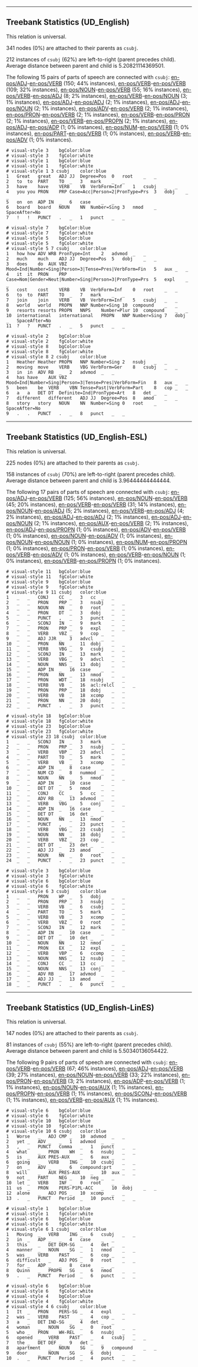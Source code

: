 

--------------------------------------------------------------------------------

## Treebank Statistics (UD_English)

This relation is universal.

341 nodes (0%) are attached to their parents as `csubj`.

212 instances of `csubj` (62%) are left-to-right (parent precedes child).
Average distance between parent and child is 5.20821114369501.

The following 15 pairs of parts of speech are connected with `csubj`: [en-pos/ADJ]()-[en-pos/VERB]() (150; 44% instances), [en-pos/VERB]()-[en-pos/VERB]() (109; 32% instances), [en-pos/NOUN]()-[en-pos/VERB]() (55; 16% instances), [en-pos/VERB]()-[en-pos/ADJ]() (8; 2% instances), [en-pos/VERB]()-[en-pos/NOUN]() (3; 1% instances), [en-pos/ADJ]()-[en-pos/ADJ]() (2; 1% instances), [en-pos/ADJ]()-[en-pos/NOUN]() (2; 1% instances), [en-pos/ADV]()-[en-pos/VERB]() (2; 1% instances), [en-pos/PRON]()-[en-pos/VERB]() (2; 1% instances), [en-pos/VERB]()-[en-pos/PRON]() (2; 1% instances), [en-pos/VERB]()-[en-pos/PROPN]() (2; 1% instances), [en-pos/ADJ]()-[en-pos/ADP]() (1; 0% instances), [en-pos/NUM]()-[en-pos/VERB]() (1; 0% instances), [en-pos/PART]()-[en-pos/VERB]() (1; 0% instances), [en-pos/VERB]()-[en-pos/ADV]() (1; 0% instances).


~~~ conllu
# visual-style 3	bgColor:blue
# visual-style 3	fgColor:white
# visual-style 1	bgColor:blue
# visual-style 1	fgColor:white
# visual-style 1 3 csubj	color:blue
1	Great	great	ADJ	JJ	Degree=Pos	0	root	_	_
2	to	to	PART	TO	_	3	mark	_	_
3	have	have	VERB	VB	VerbForm=Inf	1	csubj	_	_
4	you	you	PRON	PRP	Case=Acc|Person=2|PronType=Prs	3	dobj	_	_
5	on	on	ADP	IN	_	6	case	_	_
6	board	board	NOUN	NN	Number=Sing	3	nmod	_	SpaceAfter=No
7	!	!	PUNCT	.	_	1	punct	_	_

~~~


~~~ conllu
# visual-style 7	bgColor:blue
# visual-style 7	fgColor:white
# visual-style 5	bgColor:blue
# visual-style 5	fgColor:white
# visual-style 5 7 csubj	color:blue
1	how	how	ADV	WRB	PronType=Int	2	advmod	_	_
2	much	much	ADJ	JJ	Degree=Pos	5	dobj	_	_
3	does	do	AUX	VBZ	Mood=Ind|Number=Sing|Person=3|Tense=Pres|VerbForm=Fin	5	aux	_	_
4	it	it	PRON	PRP	Case=Nom|Gender=Neut|Number=Sing|Person=3|PronType=Prs	5	expl	_	_
5	cost	cost	VERB	VB	VerbForm=Inf	0	root	_	_
6	to	to	PART	TO	_	7	mark	_	_
7	join	join	VERB	VB	VerbForm=Inf	5	csubj	_	_
8	world	world	PROPN	NNP	Number=Sing	10	compound	_	_
9	resorts	resorts	PROPN	NNPS	Number=Plur	10	compound	_	_
10	international	international	PROPN	NNP	Number=Sing	7	dobj	_	SpaceAfter=No
11	?	?	PUNCT	.	_	5	punct	_	_

~~~


~~~ conllu
# visual-style 2	bgColor:blue
# visual-style 2	fgColor:white
# visual-style 8	bgColor:blue
# visual-style 8	fgColor:white
# visual-style 8 2 csubj	color:blue
1	Heather	Heather	PROPN	NNP	Number=Sing	2	nsubj	_	_
2	moving	move	VERB	VBG	VerbForm=Ger	8	csubj	_	_
3	in	in	ADV	RB	_	2	advmod	_	_
4	has	have	AUX	VBZ	Mood=Ind|Number=Sing|Person=3|Tense=Pres|VerbForm=Fin	8	aux	_	_
5	been	be	VERB	VBN	Tense=Past|VerbForm=Part	8	cop	_	_
6	a	a	DET	DT	Definite=Ind|PronType=Art	8	det	_	_
7	different	different	ADJ	JJ	Degree=Pos	8	amod	_	_
8	story	story	NOUN	NN	Number=Sing	0	root	_	SpaceAfter=No
9	.	.	PUNCT	.	_	8	punct	_	_

~~~




--------------------------------------------------------------------------------

## Treebank Statistics (UD_English-ESL)

This relation is universal.

225 nodes (0%) are attached to their parents as `csubj`.

158 instances of `csubj` (70%) are left-to-right (parent precedes child).
Average distance between parent and child is 3.96444444444444.

The following 17 pairs of parts of speech are connected with `csubj`: [en-pos/ADJ]()-[en-pos/VERB]() (125; 56% instances), [en-pos/NOUN]()-[en-pos/VERB]() (45; 20% instances), [en-pos/VERB]()-[en-pos/VERB]() (31; 14% instances), [en-pos/NOUN]()-[en-pos/ADJ]() (5; 2% instances), [en-pos/VERB]()-[en-pos/ADJ]() (4; 2% instances), [en-pos/ADJ]()-[en-pos/ADJ]() (2; 1% instances), [en-pos/ADJ]()-[en-pos/NOUN]() (2; 1% instances), [en-pos/AUX]()-[en-pos/VERB]() (2; 1% instances), [en-pos/ADJ]()-[en-pos/PROPN]() (1; 0% instances), [en-pos/ADV]()-[en-pos/VERB]() (1; 0% instances), [en-pos/NOUN]()-[en-pos/ADV]() (1; 0% instances), [en-pos/NOUN]()-[en-pos/NOUN]() (1; 0% instances), [en-pos/NUM]()-[en-pos/PROPN]() (1; 0% instances), [en-pos/PRON]()-[en-pos/VERB]() (1; 0% instances), [en-pos/VERB]()-[en-pos/ADV]() (1; 0% instances), [en-pos/VERB]()-[en-pos/NOUN]() (1; 0% instances), [en-pos/VERB]()-[en-pos/PROPN]() (1; 0% instances).


~~~ conllu
# visual-style 11	bgColor:blue
# visual-style 11	fgColor:white
# visual-style 9	bgColor:blue
# visual-style 9	fgColor:white
# visual-style 9 11 csubj	color:blue
1	_	_	CONJ	CC	_	3	cc	_	_
2	_	_	PRON	PRP	_	3	nsubj	_	_
3	_	_	NOUN	NN	_	0	root	_	_
4	_	_	PRON	DT	_	3	dobj	_	_
5	_	_	PUNCT	,	_	3	punct	_	_
6	_	_	SCONJ	IN	_	9	mark	_	_
7	_	_	PRON	PRP	_	9	expl	_	_
8	_	_	VERB	VBZ	_	9	cop	_	_
9	_	_	ADJ	JJR	_	3	advcl	_	_
10	_	_	PRON	NN	_	11	dobj	_	_
11	_	_	VERB	VBG	_	9	csubj	_	_
12	_	_	SCONJ	IN	_	13	mark	_	_
13	_	_	VERB	VBG	_	9	advcl	_	_
14	_	_	NOUN	NNS	_	13	dobj	_	_
15	_	_	ADP	IN	_	16	case	_	_
16	_	_	PRON	NN	_	13	nmod	_	_
17	_	_	PRON	WDT	_	18	nsubj	_	_
18	_	_	VERB	VB	_	16	acl:relcl	_	_
19	_	_	PRON	PRP	_	18	dobj	_	_
20	_	_	VERB	VB	_	18	xcomp	_	_
21	_	_	PRON	NN	_	20	dobj	_	_
22	_	_	PUNCT	.	_	3	punct	_	_

~~~


~~~ conllu
# visual-style 18	bgColor:blue
# visual-style 18	fgColor:white
# visual-style 23	bgColor:blue
# visual-style 23	fgColor:white
# visual-style 23 18 csubj	color:blue
1	_	_	SCONJ	IN	_	3	mark	_	_
2	_	_	PRON	PRP	_	3	nsubj	_	_
3	_	_	VERB	VBP	_	23	advcl	_	_
4	_	_	PART	TO	_	5	mark	_	_
5	_	_	VERB	VB	_	3	xcomp	_	_
6	_	_	ADP	IN	_	8	case	_	_
7	_	_	NUM	CD	_	8	nummod	_	_
8	_	_	NOUN	NN	_	5	nmod	_	_
9	_	_	ADP	IN	_	10	case	_	_
10	_	_	DET	DT	_	5	nmod	_	_
11	_	_	CONJ	CC	_	5	cc	_	_
12	_	_	ADV	RB	_	13	advmod	_	_
13	_	_	VERB	VBG	_	5	conj	_	_
14	_	_	ADP	IN	_	16	case	_	_
15	_	_	DET	DT	_	16	det	_	_
16	_	_	NOUN	NN	_	13	nmod	_	_
17	_	_	PUNCT	,	_	23	punct	_	_
18	_	_	VERB	VBG	_	23	csubj	_	_
19	_	_	NOUN	NN	_	18	dobj	_	_
20	_	_	VERB	VBZ	_	23	cop	_	_
21	_	_	DET	DT	_	23	det	_	_
22	_	_	ADJ	JJ	_	23	amod	_	_
23	_	_	NOUN	NN	_	0	root	_	_
24	_	_	PUNCT	.	_	23	punct	_	_

~~~


~~~ conllu
# visual-style 3	bgColor:blue
# visual-style 3	fgColor:white
# visual-style 6	bgColor:blue
# visual-style 6	fgColor:white
# visual-style 6 3 csubj	color:blue
1	_	_	PRON	WP	_	5	dobj	_	_
2	_	_	PRON	PRP	_	3	nsubj	_	_
3	_	_	VERB	VB	_	6	csubj	_	_
4	_	_	PART	TO	_	5	mark	_	_
5	_	_	VERB	VB	_	3	xcomp	_	_
6	_	_	VERB	VBZ	_	0	root	_	_
7	_	_	SCONJ	IN	_	12	mark	_	_
8	_	_	ADP	IN	_	10	case	_	_
9	_	_	DET	DT	_	10	det	_	_
10	_	_	NOUN	NN	_	12	nmod	_	_
11	_	_	PRON	EX	_	12	expl	_	_
12	_	_	VERB	VBP	_	6	ccomp	_	_
13	_	_	NOUN	NNS	_	12	nsubj	_	_
14	_	_	CONJ	CC	_	13	cc	_	_
15	_	_	NOUN	NNS	_	13	conj	_	_
16	_	_	ADV	RB	_	17	advmod	_	_
17	_	_	ADJ	JJ	_	13	amod	_	_
18	_	_	PUNCT	.	_	6	punct	_	_

~~~




--------------------------------------------------------------------------------

## Treebank Statistics (UD_English-LinES)

This relation is universal.

147 nodes (0%) are attached to their parents as `csubj`.

81 instances of `csubj` (55%) are left-to-right (parent precedes child).
Average distance between parent and child is 5.50340136054422.

The following 9 pairs of parts of speech are connected with `csubj`: [en-pos/VERB]()-[en-pos/VERB]() (67; 46% instances), [en-pos/ADJ]()-[en-pos/VERB]() (39; 27% instances), [en-pos/NOUN]()-[en-pos/VERB]() (33; 22% instances), [en-pos/PRON]()-[en-pos/VERB]() (3; 2% instances), [en-pos/ADP]()-[en-pos/VERB]() (1; 1% instances), [en-pos/NOUN]()-[en-pos/AUX]() (1; 1% instances), [en-pos/PROPN]()-[en-pos/VERB]() (1; 1% instances), [en-pos/SCONJ]()-[en-pos/VERB]() (1; 1% instances), [en-pos/VERB]()-[en-pos/AUX]() (1; 1% instances).


~~~ conllu
# visual-style 6	bgColor:blue
# visual-style 6	fgColor:white
# visual-style 10	bgColor:blue
# visual-style 10	fgColor:white
# visual-style 10 6 csubj	color:blue
1	Worse	_	ADJ	CMP	_	10	advmod	_	_
2	yet	_	ADV	_	_	1	advmod	_	_
3	,	_	PUNCT	Comma	_	1	punct	_	_
4	what	_	PRON	WH	_	6	nsubj	_	_
5	is	_	AUX	PRES-AUX	_	6	aux	_	_
6	going	_	VERB	ING	_	10	csubj	_	_
7	on	_	ADV	_	_	6	compound:prt	_	_
8	will	_	AUX	PRES-AUX	_	10	aux	_	_
9	not	_	PART	NEG	_	10	neg	_	_
10	let	_	VERB	INF	_	0	root	_	_
11	us	_	PRON	PERS-P1PL-ACC	_	10	dobj	_	_
12	alone	_	ADJ	POS	_	10	xcomp	_	_
13	.	_	PUNCT	Period	_	10	punct	_	_

~~~


~~~ conllu
# visual-style 1	bgColor:blue
# visual-style 1	fgColor:white
# visual-style 6	bgColor:blue
# visual-style 6	fgColor:white
# visual-style 6 1 csubj	color:blue
1	Moving	_	VERB	ING	_	6	csubj	_	_
2	in	_	ADP	_	_	4	case	_	_
3	this	_	DET	DEM-SG	_	4	det	_	_
4	manner	_	NOUN	SG	_	1	nmod	_	_
5	was	_	VERB	PAST	_	6	cop	_	_
6	difficult	_	ADJ	POS	_	0	root	_	_
7	for	_	ADP	_	_	8	case	_	_
8	Quinn	_	PROPN	SG	_	6	nmod	_	_
9	.	_	PUNCT	Period	_	6	punct	_	_

~~~


~~~ conllu
# visual-style 6	bgColor:blue
# visual-style 6	fgColor:white
# visual-style 4	bgColor:blue
# visual-style 4	fgColor:white
# visual-style 4 6 csubj	color:blue
1	It	_	PRON	PERS-SG	_	4	expl	_	_
2	was	_	VERB	PAST	_	4	cop	_	_
3	a	_	DET	IND-SG	_	4	det	_	_
4	woman	_	NOUN	SG	_	0	root	_	_
5	who	_	PRON	WH-REL	_	6	nsubj	_	_
6	opened	_	VERB	PAST	_	4	csubj	_	_
7	the	_	DET	DEF	_	9	det	_	_
8	apartment	_	NOUN	SG	_	9	compound	_	_
9	door	_	NOUN	SG	_	6	dobj	_	_
10	.	_	PUNCT	Period	_	4	punct	_	_

~~~


